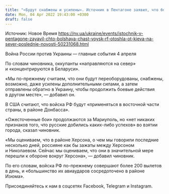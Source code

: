 ```yaml
---
title: "«Будут снабжены и усилены». Источник в Пентагоне заявил, что большая часть войск РФ отошла от Киева на север — СNN"
date: Mon, 04 Apr 2022 19:43:00 +0300
draft: false
---
```

Источник: Новое Время https://nv.ua/ukraine/events/istochnik-v-pentagone-zayavil-chto-bolshaya-chast-voysk-rf-otoshla-ot-kieva-na-sever-poslednie-novosti-50231068.html


Война России против Украины — главные события 4 апреля

По словам чиновника, оккупанты «направляются на север» и «концентрируются в Беларуси».

«Мы по-прежнему считаем, что они будут переоборудованы, снабжены, возможно, даже усилены дополнительными силами, а затем отправлены обратно в Украину, чтобы продолжить боевые действия в другом месте», — добавил он.

В США считают, что войска РФ будут «применяться в восточной части страны, в районе Донбасса».

«Ожесточенные бои» продолжаются за Мариуполь, но «нет никаких признаков того, что русские добились каких-либо успехов» во взятии города, сказал чиновник.

 «Мы оцениваем, что в районе Херсона, о чем мы говорили последние несколько дней, россияне как бы зажаты между Херсоном и Николаевом. Сейчас мы оцениваем, что они в значительной мере перешли к обороне вокруг Херсона», — добавил чиновник.

По его словам, войска РФ по-прежнему совершают более 200 вылетов в день, и «большинство их авиаударов сосредоточено в районе Изюма».

Присоединяйтесь к нам в соцсетях Facebook, Telegram и Instagram.
